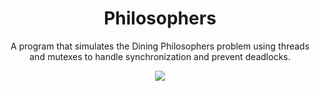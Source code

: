 <h1 align="center" dir="auto">Philosophers</h1>

<p align="center" dir="auto">A program that simulates the Dining Philosophers problem using threads and mutexes to handle synchronization and prevent deadlocks.</p>

<p align="center" dir="auto"><img src="https://raw.githubusercontent.com/ayogun/42-project-badges/refs/heads/main/badges/philosophersm.png" /></p>
<!-- <h3 align="center" dir="auto">125/125 ✅</h3> -->
